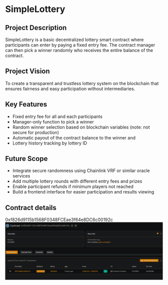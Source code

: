 # SimpleLottery

## Project Description
SimpleLottery is a basic decentralized lottery smart contract where participants can enter by paying a fixed entry fee. The contract manager can then pick a winner randomly who receives the entire balance of the contract.

## Project Vision
To create a transparent and trustless lottery system on the blockchain that ensures fairness and easy participation without intermediaries.

## Key Features
- Fixed entry fee for all and each participants
- Manager-only function to pick a winner
- Random winner selection based on blockchain variables (note: not secure for production)
- Automatic payout of the contract balance to the winner and 
- Lottery history tracking by lottery ID

## Future Scope
- Integrate secure randomness using Chainlink VRF or similar oracle services
- Add multiple lottery rounds with different entry fees and prizes
- Enable participant refunds if minimum players not reached
- Build a frontend interface for easier participation and results viewing

## Contract details
0xf826d9115b1568F0348FCEae3f64e8DC6c00192c
![alt text](image.png)
